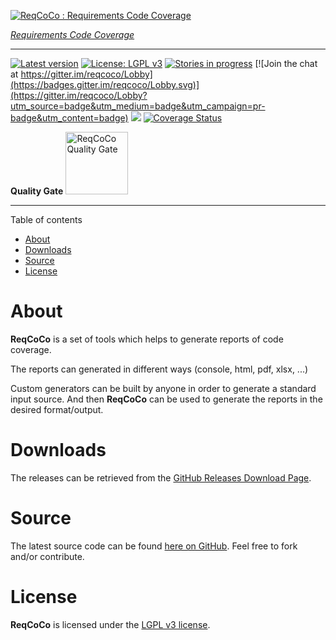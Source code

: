 [![ReqCoCo : Requirements Code Coverage](https://paissad.github.io/reqcoco/img/reqcoco-logo-orig.png "ReqCoCo : Requirements Code Coverage")](https://paissad.github.io/reqcoco)

[*Requirements Code Coverage*][reqcoco-homepage]

----------

[![Latest version](https://badge.fury.io/gh/paissad%2Freqcoco.svg)](https://badge.fury.io/gh/paissad%2Freqcoco)
[![License: LGPL v3](https://img.shields.io/badge/License-LGPL%20v3-blue.svg)](http://www.gnu.org/licenses/lgpl-3.0)
[![Stories in progress](https://badge.waffle.io/paissad/reqcoco.png?label=ready&title=Issues%20In%20Progress)](http://waffle.io/paissad/reqcoco) 
[![Join the chat at https://gitter.im/reqcoco/Lobby](https://badges.gitter.im/reqcoco/Lobby.svg)](https://gitter.im/reqcoco/Lobby?utm_source=badge&utm_medium=badge&utm_campaign=pr-badge&utm_content=badge)
<a target="_blank" href ="https://travis-ci.org/paissad/reqcoco"><img src="https://travis-ci.org/paissad/reqcoco.svg?branch=master"/></a>
[![Coverage Status](https://coveralls.io/repos/github/paissad/reqcoco/badge.svg?branch=master)](https://coveralls.io/github/paissad/reqcoco?branch=master)

**Quality Gate** <a target="_blank" href="https://sonarqube.com/dashboard?id=net.paissad.tools.reqcoco%3Areqcoco-parent"><img alt="ReqCoCo Quality Gate" src="https://www.sonarqube.org/assets/logo-31ad3115b1b4b120f3d1efd63e6b13ac9f1f89437f0cf6881cc4d8b5603a52b4.svg" width="100px"></a>

----------

Table of contents

- [About](#about)
- [Downloads](#downloads)
- [Source](#source)
- [License](#license)


# About

**ReqCoCo** is a set of tools which helps to generate reports of code coverage.

The reports can generated in different ways (console, html, pdf, xlsx, ...)

Custom generators can be built by anyone in order to generate a standard input source. And then **ReqCoCo** can be used to generate the reports in the
desired format/output.

# Downloads

The releases can be retrieved from the [GitHub Releases Download Page][gh-releases-page].


# Source

The latest source code can be found [here on GitHub][gh-source-code-page]. Feel free to fork and/or contribute.

# License

**ReqCoCo** is licensed under the [LGPL v3 license][reqcoco-license-link]. 

[reqcoco-homepage]: https://paissad.github.io/reqcoco "ReqCoCo Homepage"
[gh-releases-page]: https://github.com/paissad/reqcoco/releases "ReqCoCo Releases"
[gh-source-code-page]: https://github.com/paissad/reqcoco "ReqCoCo Source Code"
[reqcoco-license-link]: https://raw.githubusercontent.com/paissad/reqcoco/master/LICENSE "License"
